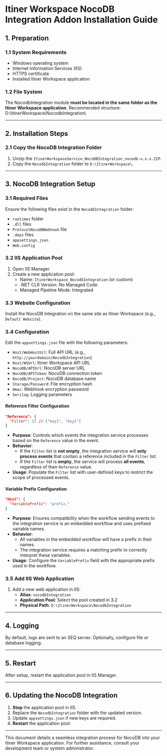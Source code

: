 # Itiner Workspace NocoDB Integration Addon Installation Guide

## 1. Preparation

### 1.1 System Requirements
- Windows operating system
- Internet Information Services (IIS)
- HTTPS certificate
- Installed Itiner Workspace application

### 1.2 File System
The NocodbIntegration module **must be located in the same folder as the Itiner Workspace application**. 
Recommended structure:
D:\ItinerWorkspace\NocodbIntegration\

---

## 2. Installation Steps

### 2.1 Copy the NocoDB Integration Folder
1. Unzip the `ItinerWorkspaceService_NocoDBIntegration_nocodb-x.x.x.ZIP`.
2. Copy the `NocodbIntegration` folder to `D:\ItinerWorkspace\`.

---

## 3. NocoDB Integration Setup

### 3.1 Required Files
Ensure the following files exist in the `NocodbIntegration` folder:
- `runtimes` folder
- `.dll` files
- `ProtocolNocoDBWebhook` file
- `.deps` files
- `appsettings.json`
- `Web.config`

### 3.2 IIS Application Pool
1. Open IIS Manager.
2. Create a new application pool:
   - Name: `ItinerWorkspace_NocodbIntegration` (or custom)
   - .NET CLR Version: No Managed Code
   - Managed Pipeline Mode: Integrated

### 3.3 Website Configuration
Install the NocoDB Integration on the same site as Itiner Workspace (e.g., `Default Website`).

### 3.4 Configuration
Edit the `appsettings.json` file with the following parameters:
- `Host/WebHostUrl`: Full API URL (e.g., `http://yourdomain/NocodbIntegration`)
- `Host/WSUrl`: Itiner Workspace API URL
- `NocoDB/APIUrl`: NocoDB server URL
- `NocoDB/APIToken`: NocoDB connection token
- `NocoDB/Project`: NocoDB database name
- `Storage/Password`: File encryption hash
- `Hmac`: WebHook encryption password
- `Serilog`: Logging parameters

#### Reference Filter Configuration
```json
"Reference": {
  "Filter": [] // ["key1", "key2"]
}
```
- **Purpose**: Controls which events the integration service processes based on the `Reference` value in the event.
- **Behavior**:
  - If the `Filter` list is **not empty**, the integration service will **only process events** that contain a reference included in the `Filter` list.
  - If the `Filter` list is **empty**, the service will process **all events**, regardless of their `Reference` value.
- **Usage**: Populate the `Filter` list with user-defined keys to restrict the scope of processed events.


#### Variable Prefix Configuration
```json
"Host": {
  "VariablePrefix": "prefix."
}
```
- **Purpose**: Ensures compatibility when the workflow sending events to the integration service is an embedded workflow and uses prefixed variable names.
- **Behavior**:
  - All variables in the embedded workflow will have a prefix in their names.
  - The integration service requires a matching prefix to correctly interpret these variables.
- **Usage**: Configure the `VariablePrefix` field with the appropriate prefix used in the workflow.

### 3.5 Add IIS Web Application
1. Add a new web application in IIS:
   - **Alias**: `nocodbIntegration`
   - **Application Pool**: Select the pool created in 3.2
   - **Physical Path**: `D:\ItinerWorkspace\NocodbIntegration`

---

## 4. Logging
By default, logs are sent to an SEQ server. Optionally, configure file or database logging.

---

## 5. Restart
After setup, restart the application pool in IIS Manager.

---

## 6. Updating the NocoDB Integration
1. **Stop** the application pool in IIS.
2. Replace the `NocodbIntegration` folder with the updated version.
3. Update `appsettings.json` if new keys are required.
4. **Restart** the application pool.

---

This document details a seamless integration process for NocoDB into your Itiner Workspace application. For further assistance, consult your development team or system administrator.
